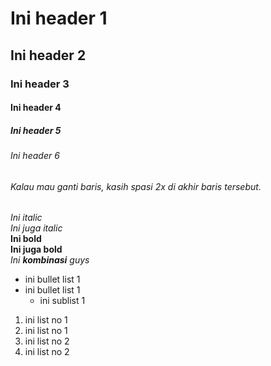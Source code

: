 # Ini header 1
## Ini header 2
### Ini header 3
#### Ini header 4
##### Ini header 5
###### Ini header 6
###### Kalau mau ganti baris, kasih spasi 2x di akhir baris tersebut.  

*Ini italic*  
_Ini juga italic_  
**Ini bold**  
__Ini juga bold__  
_Ini **kombinasi** guys_  

- ini bullet list 1
- ini bullet list 1
  - ini sublist 1
  
1. ini list no 1
1. ini list no 1
  2. ini list no 2
  2. ini list no 2

